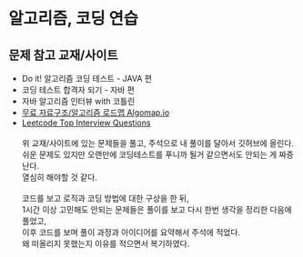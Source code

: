 # 알고리즘, 코딩 연습
## 문제 참고 교재/사이트
* Do it! 알고리즘 코딩 테스트 - JAVA 편
* 코딩 테스트 합격자 되기 - 자바 편
* 자바 알고리즘 인터뷰 with 코틀린
* [무료 자료구조/알고리즘 로드맵 Algomap.io](https://algomap.io/list)
* [Leetcode Top Interview Questions](https://leetcode.com/problemset/algorithms/?page=1&difficulty=EASY)\
  \
  위 교재/사이트에 있는 문제들을 풀고, 주석으로 내 풀이를 달아서 깃허브에 올린다.\
  쉬운 문제도 있지만 오랜만에 코딩테스트를 푸니까 될거 같으면서도 안되는 게 짜증난다.\
  열심히 해야할 것 같다.\
  \
  코드를 보고 로직과 코딩 방법에 대한 구상을 한 뒤,\
  1시간 이상 고민해도 안되는 문제들은 풀이를 보고 다시 한번 생각을 정리한 다음에 풀었고,\
  이후 코드를 보며 풀이 과정과 아이디어를 요약해서 주석에 적었다.\
  왜 떠올리지 못했는지 이유를 적으면서 복기하였다.
